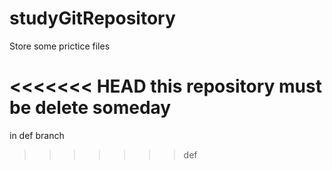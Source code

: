 # studyGitRepository
Store some prictice files

<<<<<<< HEAD
this repository must be delete someday
=======

in def branch
>>>>>>> def
